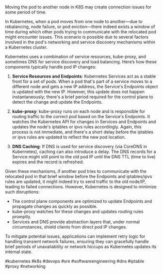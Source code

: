 Moving the pod to another node in K8S may create connection issues for some period of time.

In Kubernetes, when a pod moves from one node to another—due to rebalancing, node failure, or pod eviction—there indeed exists a window of time during which other pods trying to communicate with the relocated pod might encounter issues. This scenario is possible due to several factors involved in the pod's networking and service discovery mechanisms within a Kubernetes cluster.

Kubernetes uses a combination of service resources, kube-proxy, and sometimes DNS for service discovery and load balancing. Here’s how these components typically handle pod IP changes:

1. **Service Resources and Endpoints**: Kubernetes Services act as a stable front for a set of pods. When a pod that's part of a service moves to a different node and gets a new IP address, the Service's Endpoints object is updated with the new IP. However, this update does not happen instantaneously; there's a brief period required for the control plane to detect the change and update the Endpoints.

2. **kube-proxy**: kube-proxy runs on each node and is responsible for routing traffic to the correct pod based on the Service's Endpoints. It watches the Kubernetes API for changes in Services and Endpoints and updates the node's iptables or ipvs rules accordingly. Again, this process is not immediate, and there's a short delay before the iptables or ipvs rules are updated to reflect the new pod location.

3. **DNS Caching**: If DNS is used for service discovery (via CoreDNS in Kubernetes), caching can also introduce a delay. The DNS records for a Service might still point to the old pod IP until the DNS TTL (time to live) expires and the record is refreshed.

Given these mechanisms, if another pod tries to communicate with the relocated pod in that brief window before the Endpoints and iptables/ipvs rules are updated, it might indeed try to send traffic to the old node/IP, leading to failed connections. However, Kubernetes is designed to minimize such disruptions:

- The control plane components are optimized to update Endpoints and propagate changes as quickly as possible.
- kube-proxy watches for these changes and updates routing rules promptly.
- Services and DNS provide abstraction layers that, under normal circumstances, shield clients from direct pod IP changes.

To mitigate potential issues, applications can implement retry logic for handling transient network failures, ensuring they can gracefully handle brief periods of unavailability or network hiccups as Kubernetes updates its internal state.

#kubernetes #k8s #devops #sre #softwareengineering #dns #iptable #proxy #networking
